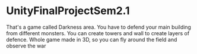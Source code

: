 # UnityFinalProjectSem2.1

That's a game called Darkness area. You have to defend your main building from different monsters. You can create towers and wall to create layers of defence. Whole game made in 3D, so you can fly around the field and observe the war
